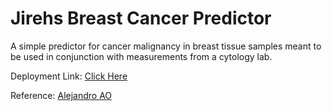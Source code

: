 # Jirehs Breast Cancer Predictor
A simple predictor for cancer malignancy in breast tissue samples meant to be used in conjunction with measurements from a cytology lab.

Deployment Link: [Click Here](https://flymetothesun-jirehs-breast-cancer-predictor-appmain-wbz36v.streamlit.app)

Reference: [Alejandro AO](https://github.com/alejandro-ao)

